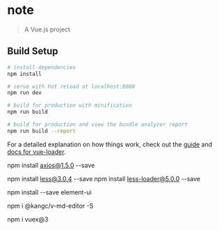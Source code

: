 # note

> A Vue.js project

## Build Setup

``` bash
# install dependencies
npm install

# serve with hot reload at localhost:8080
npm run dev

# build for production with minification
npm run build

# build for production and view the bundle analyzer report
npm run build --report
```

For a detailed explanation on how things work, check out the [guide](http://vuejs-templates.github.io/webpack/) and [docs for vue-loader](http://vuejs.github.io/vue-loader).

npm install axios@1.5.0 --save

npm install less@3.0.4 --save
npm install less-loader@5.0.0 --save

npm install --save element-ui

npm i @kangc/v-md-editor -S

npm i vuex@3

